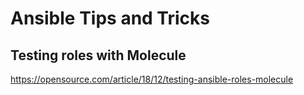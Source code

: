 # Ansible Tips and Tricks

## Testing roles with Molecule

https://opensource.com/article/18/12/testing-ansible-roles-molecule
